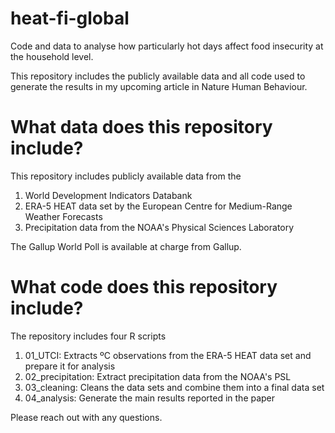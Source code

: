 # heat-fi-global
Code and data to analyse how particularly hot days affect food insecurity at the household level.

This repository includes the publicly available data and all code used to generate the results in my upcoming article in Nature Human Behaviour. 

# What data does this repository include? 

This repository includes publicly available data from the
1) World Development Indicators Databank 
2) ERA-5 HEAT data set by the European Centre for Medium-Range Weather Forecasts 
3) Precipitation data from the NOAA's Physical Sciences Laboratory 

The Gallup World Poll is available at charge from Gallup. 

# What code does this repository include? 

The repository includes four R scripts 
1) 01_UTCI: Extracts ºC observations from the ERA-5 HEAT data set and prepare it for analysis 
2) 02_precipitation: Extract precipitation data from the NOAA's PSL
3) 03_cleaning: Cleans the data sets and combine them into a final data set
4) 04_analysis: Generate the main results reported in the paper

Please reach out with any questions.

